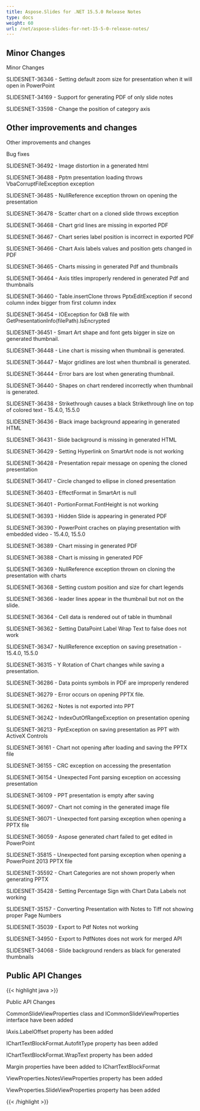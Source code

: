 ```yaml
---
title: Aspose.Slides for .NET 15.5.0 Release Notes
type: docs
weight: 60
url: /net/aspose-slides-for-net-15-5-0-release-notes/
---
```


## **Minor Changes**
Minor Changes

SLIDESNET-36346 - Setting default zoom size for presentation when it will open in PowerPoint

SLIDESNET-34169 - Support for generating PDF of only slide notes

SLIDESNET-33598 - Change the position of category axis
## **Other improvements and changes**
Other improvements and changes

Bug fixes

SLIDESNET-36492 - Image distortion in a generated html

SLIDESNET-36488 - Pptm presentation loading throws VbaCorruptFileException exception

SLIDESNET-36485 - NullReference exception thrown on opening the presentation

SLIDESNET-36478 - Scatter chart on a cloned slide throws exception

SLIDESNET-36468 - Chart grid lines are missing in exported PDF

SLIDESNET-36467 - Chart series label position is incorrect in exported PDF

SLIDESNET-36466 - Chart Axis labels values and position gets changed in PDF

SLIDESNET-36465 - Charts missing in generated Pdf and thumbnails

SLIDESNET-36464 - Axis titles improperly rendered in generated Pdf and thumbnails

SLIDESNET-36460 - Table.insertClone throws PptxEditException if second column index bigger from first column index

SLIDESNET-36454 - IOException for 0kB file with GetPresentationInfo(filePath).IsEncrypted

SLIDESNET-36451 - Smart Art shape and font gets bigger in size on generated thumbnail.

SLIDESNET-36448 - Line chart is missing when thumbnail is generated.

SLIDESNET-36447 - Major gridlines are lost when thumbnail is generated.

SLIDESNET-36444 - Error bars are lost when generating thumbnail.

SLIDESNET-36440 - Shapes on chart rendered incorrectly when thumbnail is generated.

SLIDESNET-36438 - Strikethrough causes a black Strikethrough line on top of colored text - 15.4.0, 15.5.0

SLIDESNET-36436 - Black image background appearing in generated HTML

SLIDESNET-36431 - Slide background is missing in generated HTML

SLIDESNET-36429 - Setting Hyperlink on SmartArt node is not working

SLIDESNET-36428 - Presentation repair message on opening the cloned presentation

SLIDESNET-36417 - Circle changed to ellipse in cloned presentation

SLIDESNET-36403 - EffectFormat in SmartArt is null

SLIDESNET-36401 - PortionFormat.FontHeight is not working

SLIDESNET-36393 - Hidden Slide is appearing in generated PDF

SLIDESNET-36390 - PowerPoint craches on playing presentation with embedded video - 15.4.0, 15.5.0

SLIDESNET-36389 - Chart missing in generated PDF

SLIDESNET-36388 - Chart is missing in generated PDF

SLIDESNET-36369 - NullReference exception thrown on cloning the presentation with charts

SLIDESNET-36368 - Setting custom position and size for chart legends

SLIDESNET-36366 - leader lines appear in the thumbnail but not on the slide.

SLIDESNET-36364 - Cell data is rendered out of table in thumbnail

SLIDESNET-36362 - Setting DataPoint Label Wrap Text to false does not work

SLIDESNET-36347 - NullReference exception on saving presetnation - 15.4.0, 15.5.0

SLIDESNET-36315 - Y Rotation of Chart changes while saving a presentation.

SLIDESNET-36286 - Data points symbols in PDF are improperly rendered

SLIDESNET-36279 - Error occurs on opening PPTX file.

SLIDESNET-36262 - Notes is not exported into PPT

SLIDESNET-36242 - IndexOutOfRangeException on presentation opening

SLIDESNET-36213 - PptException on saving presentation as PPT with ActiveX Controls

SLIDESNET-36161 - Chart not opening after loading and saving the PPTX file

SLIDESNET-36155 - CRC exception on accessing the presentation

SLIDESNET-36154 - Unexpected Font parsing exception on accessing presentation

SLIDESNET-36109 - PPT presentation is empty after saving

SLIDESNET-36097 - Chart not coming in the generated image file

SLIDESNET-36071 - Unexpected font parsing exception when opening a PPTX file

SLIDESNET-36059 - Aspose generated chart failed to get edited in PowerPoint

SLIDESNET-35815 - Unexpected font parsing exception when opening a PowerPoint 2013 PPTX file

SLIDESNET-35592 - Chart Categories are not shown properly when generating PPTX

SLIDESNET-35428 - Setting Percentage Sign with Chart Data Labels not working

SLIDESNET-35157 - Converting Presentation with Notes to Tiff not showing proper Page Numbers

SLIDESNET-35039 - Export to Pdf Notes not working

SLIDESNET-34950 - Export to PdfNotes does not work for merged API

SLIDESNET-34068 - Slide background renders as black for generated thumbnails
## **Public API Changes**
{{< highlight java >}}

 Public API Changes

CommonSlideViewProperties class and ICommonSlideViewProperties interface have been added

IAxis.LabelOffset property has been added

IChartTextBlockFormat.AutofitType property has been added

IChartTextBlockFormat.WrapText property has been added

Margin properties have been added to IChartTextBlockFormat

ViewProperties.NotesViewProperties property has been added

ViewProperties.SlideViewProperties property has been added

{{< /highlight >}}
